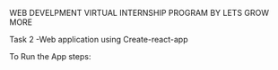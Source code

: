 WEB DEVELPMENT VIRTUAL INTERNSHIP PROGRAM BY LETS GROW MORE

Task 2 -Web application using Create-react-app

To Run the App steps:
